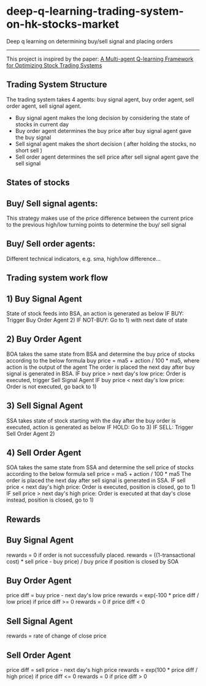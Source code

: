 # deep-q-learning-trading-system-on-hk-stocks-market
Deep q learning on determining buy/sell signal and placing orders



----------
This project is inspired by the paper: 
[A Multi-agent Q-learning Framework for Optimizing Stock Trading Systems](https://link.springer.com/chapter/10.1007/3-540-46146-9_16) 


Trading System Structure
------------------------
The trading system takes 4 agents: buy signal agent, buy order agent, sell order agent, sell signal agent.

  * Buy signal agent makes the long decision by considering the state of stocks in current day
  * Buy order agent determines the buy price after buy signal agent gave the buy signal
  * Sell signal agent makes the short decision ( after holding the stocks, no short sell )
  * Sell order agent determines the sell price after sell signal agent gave the sell signal
  

States of stocks
----------------
## Buy/ Sell signal agents:
This strategy makes use of the price difference between the current price to the previous high/low turning points to determine the buy/ sell signal

## Buy/ Sell order agents:
Different technical indicators, e.g. sma, high/low difference...



Trading system work flow
------------------------
## 1) Buy Signal Agent
State of stock feeds into BSA, an action is generated as below
    IF BUY:
        Trigger Buy Order Agent 2)
    IF NOT-BUY:
        Go to 1) with next date of state
        
## 2) Buy Order Agent
BOA takes the same state from BSA and determine the buy price of stocks according to the below formula
   buy price = ma5 + action / 100 * ma5, where action is the output of the agent
   The order is placed the next day after buy signal is generated in BSA.
   IF buy price > next day's low price:
       Order is executed, trigger Sell Signal Agent
   IF buy price < next day's low price:
       Order is not executed, go back to 1)

## 3) Sell Signal Agent
SSA takes state of stock starting with the day after the buy order is executed, action is generated as below
   IF HOLD:
       Go to 3)
   IF SELL:
       Trigger Sell Order Agent 2)
       
## 4) Sell Order Agent
SOA takes the same state from SSA and determine the sell price of stocks according to the below formula
   sell price = ma5 + action / 100 * ma5
   The order is placed the next day after sell signal is generated in SSA.
   IF sell price < next day's high price:
       Order is executed, position is closed, go to 1)
   IF sell price > next day's high price:
       Order is executed at that day's close instead, position is closed, go to 1)
       
       
Rewards
-------
## Buy Signal Agent
rewards = 0 if order is not successfully placed.
rewards = ((1-transactional cost) * sell price - buy price) / buy price  if position is closed by SOA

## Buy Order Agent
price diff = buy price - next day's low price
rewards = exp(-100 * price diff / low price) if price diff >= 0
rewards = 0 if price diff < 0

## Sell Signal Agent
rewards = rate of change of close price 

## Sell Order Agent
price diff = sell price - next day's high price
rewards = exp(100 * price diff / high price) if price diff <= 0
rewards = 0 if price diff > 0